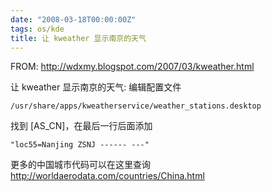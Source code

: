 ```yaml
---
date: "2008-03-18T00:00:00Z"
tags: os/kde
title: 让 kweather 显示南京的天气
---
```


FROM: http://wdxmy.blogspot.com/2007/03/kweather.html

让 kweather 显示南京的天气: 编辑配置文件

    /usr/share/apps/kweatherservice/weather_stations.desktop
    
找到 [AS_CN]，在最后一行后面添加

    "loc55=Nanjing ZSNJ ------ ---"
    
更多的中国城市代码可以在这里查询 http://worldaerodata.com/countries/China.html
